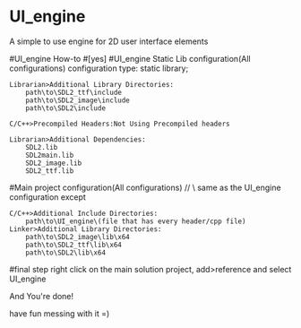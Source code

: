 # UI_engine
A simple to use engine for 2D user interface elements

#UI_engine How-to
  #[yes]
#UI_engine Static Lib configuration(All configurations)
	configuration type: static library;

	Librarian>Additional Library Directories:
		path\to\SDL2_ttf\include
		path\to\SDL2_image\include
		path\to\SDL2\include
		
	C/C++>Precompiled Headers:Not Using Precompiled headers

	Librarian>Additional Dependencies:
		SDL2.lib
		SDL2main.lib
		SDL2_image.lib
		SDL2_ttf.lib
		
		
#Main project configuration(All configurations)
	// \ same as the UI_engine configuration except
	
	C/C++>Additional Include Directories:
		path\to\UI_engine\(file that has every header/cpp file)
	Linker>Additional Library Directories:
		path\to\SDL2_image\lib\x64
		path\to\SDL2_ttf\lib\x64
		path\to\SDL2\lib\x64
		
#final step
right click on the main solution project, add>reference and select UI_engine

And You're done!

have fun messing with it =)
